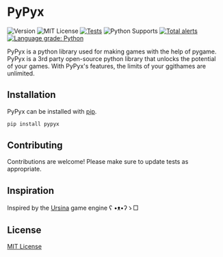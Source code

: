 # PyPyx
![Version](https://img.shields.io/pypi/v/pypyx) ![MIT License](https://img.shields.io/pypi/l/pypyx) [![Tests](https://github.com/ZytroCode/pypyx/actions/workflows/tests.yml/badge.svg?branch=master)](https://github.com/ZytroCode/pypyx/actions/workflows/tests.yml) ![Python Supports](https://img.shields.io/pypi/pyversions/pypyx) [![Total alerts](https://img.shields.io/lgtm/alerts/g/ZytroCode/pypyx.svg?logo=lgtm&logoWidth=18)](https://lgtm.com/projects/g/ZytroCode/pypyx/alerts/) [![Language grade: Python](https://img.shields.io/lgtm/grade/python/g/ZytroCode/pypyx.svg?logo=lgtm&logoWidth=18)](https://lgtm.com/projects/g/ZytroCode/pypyx/context:python)

PyPyx is a python library used for making games with the help of pygame. PyPyx is a 3rd party open-source python library that unlocks the potential of your games. With PyPyx's features, the limits of your ggithames are unlimited.

## Installation
PyPyx can be installed with [pip](https://pip.pypa.io/en/stable/).

```bash
pip install pypyx
```

## Contributing
Contributions are welcome! Please make sure to update tests as appropriate.

## Inspiration
Inspired by the [Ursina](https://www.ursinaengine.org/) game engine ʕ •ᴥ•ʔゝ□

## License
[MIT License](https://github.com/ZytroCode/pypyx/blob/master/LICENSE)
